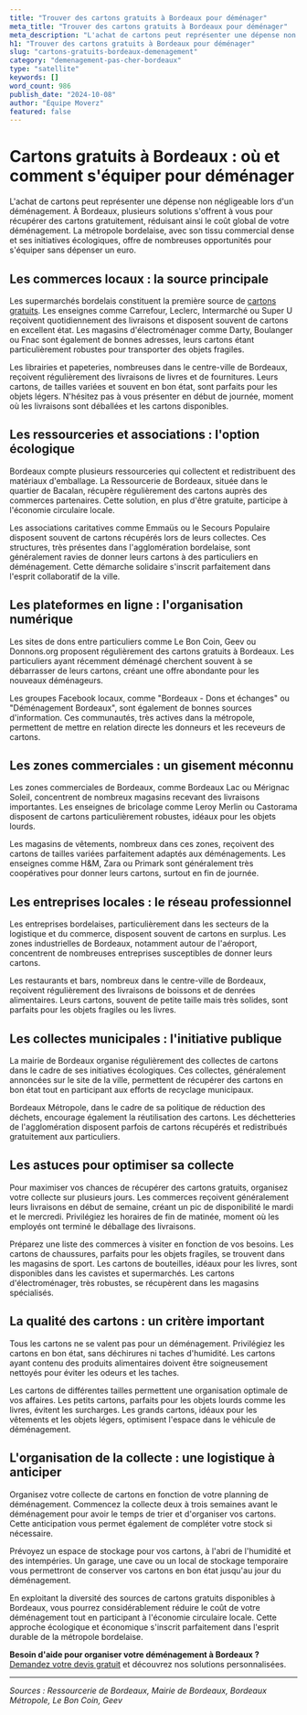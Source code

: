 ```yaml
---
title: "Trouver des cartons gratuits à Bordeaux pour déménager"
meta_title: "Trouver des cartons gratuits à Bordeaux pour déménager"
meta_description: "L'achat de cartons peut représenter une dépense non négligeable lors d'un déménagement. À Bordeaux, plusieurs solutions s'offrent à vous pour récupére."
h1: "Trouver des cartons gratuits à Bordeaux pour déménager"
slug: "cartons-gratuits-bordeaux-demenagement"
category: "demenagement-pas-cher-bordeaux"
type: "satellite"
keywords: []
word_count: 986
publish_date: "2024-10-08"
author: "Équipe Moverz"
featured: false
---
```



# Cartons gratuits à Bordeaux : où et comment s'équiper pour déménager

L'achat de cartons peut représenter une dépense non négligeable lors d'un déménagement. À Bordeaux, plusieurs solutions s'offrent à vous pour récupérer des cartons gratuitement, réduisant ainsi le coût global de votre déménagement. La métropole bordelaise, avec son tissu commercial dense et ses initiatives écologiques, offre de nombreuses opportunités pour s'équiper sans dépenser un euro.

## Les commerces locaux : la source principale

Les supermarchés bordelais constituent la première source de [cartons gratuits](/blog/etudiant/cartons-gratuits). Les enseignes comme Carrefour, Leclerc, Intermarché ou Super U reçoivent quotidiennement des livraisons et disposent souvent de cartons en excellent état. Les magasins d'électroménager comme Darty, Boulanger ou Fnac sont également de bonnes adresses, leurs cartons étant particulièrement robustes pour transporter des objets fragiles.

Les librairies et papeteries, nombreuses dans le centre-ville de Bordeaux, reçoivent régulièrement des livraisons de livres et de fournitures. Leurs cartons, de tailles variées et souvent en bon état, sont parfaits pour les objets légers. N'hésitez pas à vous présenter en début de journée, moment où les livraisons sont déballées et les cartons disponibles.

## Les ressourceries et associations : l'option écologique

Bordeaux compte plusieurs ressourceries qui collectent et redistribuent des matériaux d'emballage. La Ressourcerie de Bordeaux, située dans le quartier de Bacalan, récupère régulièrement des cartons auprès des commerces partenaires. Cette solution, en plus d'être gratuite, participe à l'économie circulaire locale.

Les associations caritatives comme Emmaüs ou le Secours Populaire disposent souvent de cartons récupérés lors de leurs collectes. Ces structures, très présentes dans l'agglomération bordelaise, sont généralement ravies de donner leurs cartons à des particuliers en déménagement. Cette démarche solidaire s'inscrit parfaitement dans l'esprit collaboratif de la ville.

## Les plateformes en ligne : l'organisation numérique

Les sites de dons entre particuliers comme Le Bon Coin, Geev ou Donnons.org proposent régulièrement des cartons gratuits à Bordeaux. Les particuliers ayant récemment déménagé cherchent souvent à se débarrasser de leurs cartons, créant une offre abondante pour les nouveaux déménageurs.

Les groupes Facebook locaux, comme "Bordeaux - Dons et échanges" ou "Déménagement Bordeaux", sont également de bonnes sources d'information. Ces communautés, très actives dans la métropole, permettent de mettre en relation directe les donneurs et les receveurs de cartons.

## Les zones commerciales : un gisement méconnu

Les zones commerciales de Bordeaux, comme Bordeaux Lac ou Mérignac Soleil, concentrent de nombreux magasins recevant des livraisons importantes. Les enseignes de bricolage comme Leroy Merlin ou Castorama disposent de cartons particulièrement robustes, idéaux pour les objets lourds.

Les magasins de vêtements, nombreux dans ces zones, reçoivent des cartons de tailles variées parfaitement adaptés aux déménagements. Les enseignes comme H&M, Zara ou Primark sont généralement très coopératives pour donner leurs cartons, surtout en fin de journée.

## Les entreprises locales : le réseau professionnel

Les entreprises bordelaises, particulièrement dans les secteurs de la logistique et du commerce, disposent souvent de cartons en surplus. Les zones industrielles de Bordeaux, notamment autour de l'aéroport, concentrent de nombreuses entreprises susceptibles de donner leurs cartons.

Les restaurants et bars, nombreux dans le centre-ville de Bordeaux, reçoivent régulièrement des livraisons de boissons et de denrées alimentaires. Leurs cartons, souvent de petite taille mais très solides, sont parfaits pour les objets fragiles ou les livres.

## Les collectes municipales : l'initiative publique

La mairie de Bordeaux organise régulièrement des collectes de cartons dans le cadre de ses initiatives écologiques. Ces collectes, généralement annoncées sur le site de la ville, permettent de récupérer des cartons en bon état tout en participant aux efforts de recyclage municipaux.

Bordeaux Métropole, dans le cadre de sa politique de réduction des déchets, encourage également la réutilisation des cartons. Les déchetteries de l'agglomération disposent parfois de cartons récupérés et redistribués gratuitement aux particuliers.

## Les astuces pour optimiser sa collecte

Pour maximiser vos chances de récupérer des cartons gratuits, organisez votre collecte sur plusieurs jours. Les commerces reçoivent généralement leurs livraisons en début de semaine, créant un pic de disponibilité le mardi et le mercredi. Privilégiez les horaires de fin de matinée, moment où les employés ont terminé le déballage des livraisons.

Préparez une liste des commerces à visiter en fonction de vos besoins. Les cartons de chaussures, parfaits pour les objets fragiles, se trouvent dans les magasins de sport. Les cartons de bouteilles, idéaux pour les livres, sont disponibles dans les cavistes et supermarchés. Les cartons d'électroménager, très robustes, se récupèrent dans les magasins spécialisés.

## La qualité des cartons : un critère important

Tous les cartons ne se valent pas pour un déménagement. Privilégiez les cartons en bon état, sans déchirures ni taches d'humidité. Les cartons ayant contenu des produits alimentaires doivent être soigneusement nettoyés pour éviter les odeurs et les taches.

Les cartons de différentes tailles permettent une organisation optimale de vos affaires. Les petits cartons, parfaits pour les objets lourds comme les livres, évitent les surcharges. Les grands cartons, idéaux pour les vêtements et les objets légers, optimisent l'espace dans le véhicule de déménagement.

## L'organisation de la collecte : une logistique à anticiper

Organisez votre collecte de cartons en fonction de votre planning de déménagement. Commencez la collecte deux à trois semaines avant le déménagement pour avoir le temps de trier et d'organiser vos cartons. Cette anticipation vous permet également de compléter votre stock si nécessaire.

Prévoyez un espace de stockage pour vos cartons, à l'abri de l'humidité et des intempéries. Un garage, une cave ou un local de stockage temporaire vous permettront de conserver vos cartons en bon état jusqu'au jour du déménagement.

En exploitant la diversité des sources de cartons gratuits disponibles à Bordeaux, vous pourrez considérablement réduire le coût de votre déménagement tout en participant à l'économie circulaire locale. Cette approche écologique et économique s'inscrit parfaitement dans l'esprit durable de la métropole bordelaise.

**Besoin d'aide pour organiser votre déménagement à Bordeaux ?** [Demandez votre devis gratuit](https://moverz-bordeaux.fr/devis) et découvrez nos solutions personnalisées.

---

*Sources : Ressourcerie de Bordeaux, Mairie de Bordeaux, Bordeaux Métropole, Le Bon Coin, Geev*
